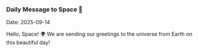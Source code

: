 ### Daily Message to Space 🌌
Date: 2025-09-14

Hello, Space! 🌍 We are sending our greetings to the universe from Earth on this beautiful day!
